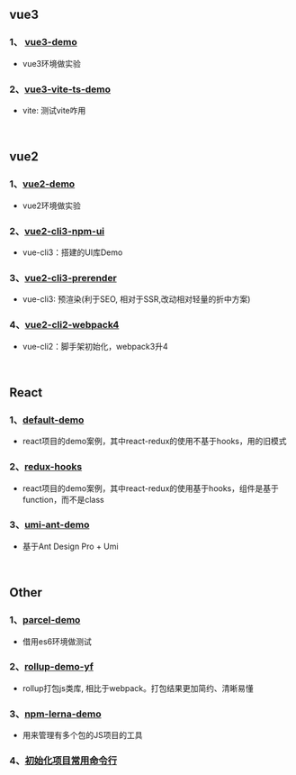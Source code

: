
## vue3

### 1、 [vue3-demo](https://github.com/yang1212/build-demo/tree/master/v6_vue3_demo)
*  vue3环境做实验

### 2、[vue3-vite-ts-demo](https://github.com/yang1212/build-demo/tree/master/v4_vue3-vite-ts)

* vite: 测试vite咋用


<br/>

## vue2

### 1、[vue2-demo](https://github.com/yang1212/build-demo/tree/master/v5_vue2_demo)
*  vue2环境做实验


### 2、[vue2-cli3-npm-ui](https://github.com/yang1212/build-demo/tree/master/v1_vue2-cli3-npm-ui)

* vue-cli3：搭建的UI库Demo


### 3、[vue2-cli3-prerender](https://github.com/yang1212/build-demo/tree/master/v3_vue2-cli3-prerender)

* vue-cli3: 预渲染(利于SEO, 相对于SSR,改动相对轻量的折中方案)


### 4、[vue2-cli2-webpack4](https://github.com/yang1212/build-demo/tree/master/v2_vue2-cli2-webpack4)

* vue-cli2：脚手架初始化，webpack3升4

<br/>

## React

### 1、[default-demo](https://github.com/yang1212/build-demo/tree/master/react0_default-demo)

* react项目的demo案例，其中react-redux的使用不基于hooks，用的旧模式

### 2、[redux-hooks](https://github.com/yang1212/build-demo/tree/master/react1_redux-hooks)

* react项目的demo案例，其中react-redux的使用基于hooks，组件是基于function，而不是class

### 3、[umi-ant-demo](https://github.com/yang1212/build-demo/tree/master/react2_umi-ant-demo)

* 基于Ant Design Pro + Umi


<br/>

## Other

### 1、[parcel-demo](https://github.com/yang1212/build-demo/tree/master/other1_parcel-demo)

* 借用es6环境做测试


### 2、[rollup-demo-yf](https://gitee.com/Tibooyang/rollup-demo-yf)

* rollup打包js类库, 相比于webpack。打包结果更加简约、清晰易懂

### 3、[npm-lerna-demo](https://gitee.com/Tibooyang/npm-lerna-demo)

* 用来管理有多个包的JS项目的工具

### 4、[初始化项目常用命令行](https://github.com/yang1212/build-demo/issues/111)

<br/>

